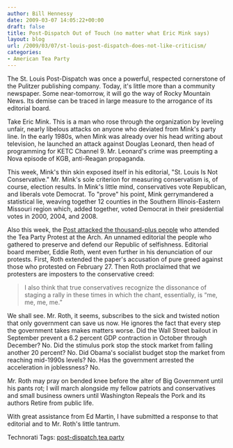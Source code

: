 ```yaml
---
author: Bill Hennessy
date: 2009-03-07 14:05:22+00:00
draft: false
title: Post-Dispatch Out of Touch (no matter what Eric Mink says)
layout: blog
url: /2009/03/07/st-louis-post-dispatch-does-not-like-criticism/
categories:
- American Tea Party
---
```


The St. Louis Post-Dispatch was once a powerful, respected cornerstone of the Pulitzer publishing company. Today, it's little more than a community newspaper. Some near-tomorrow, it will go the way of Rocky Mountain News. Its demise can be traced in large measure to the arrogance of its editorial board.

Take Eric Mink. This is a man who rose through the organization by leveling unfair, nearly libelous attacks on anyone who deviated from Mink's party line. In the early 1980s, when Mink was already over his head writing about television, he launched an attack against Douglas Leonard, then head of programming for KETC Channel 9. Mr. Leonard's crime was preempting a Nova episode of KGB, anti-Reagan propaganda.

This week, Mink's thin skin exposed itself in his editorial, "St. Louis Is Not Conservative." Mr. Mink's sole criterion for measuring conservatism is, of course, election results. In Mink's little mind, conservatives vote Republican, and liberals vote Democrat. To "prove" his point, Mink gerrymandered a statistical lie, weaving together 12 counties in the Southern Illinois-Eastern Missouri region which, added together, voted Democrat in their presidential votes in 2000, 2004, and 2008.

Also this week, the [Post attacked the thousand-plus people](https://www.stltoday.com/blogzone/the-platform/published-editorials/2009/03/tea-party-bring-food/all-comments/#comments) who attended the Tea Party Protest at the Arch. An unnamed editorial the people who gathered to preserve and defend our Republic of selfishness. Editorial board member, Eddie Roth, went even further in his denunciation of our protests. First, Roth extended the paper's accusation of pure greed against those who protested on February 27. Then Roth proclaimed that we protesters are imposters to the conservative creed:

> I also think that true conservatives recognize the dissonance of staging a rally in these times in which the chant, essentially, is “me, me, me, me.”
> 
> 

We shall see. Mr. Roth, it seems, subscribes to the sick and twisted notion that only government can save us now. He ignores the fact that every step the government takes makes matters worse. Did the Wall Street bailout in September prevent a 6.2 percent GDP contraction in October through December? No. Did the stimulus pork stop the stock market from falling another 20 percent? No. Did Obama's socialist budget stop the market from reaching mid-1990s levels? No. Has the government arrested the acceleration in joblessness? No. 

Mr. Roth may pray on bended knee before the alter of Big Government until his pants rot; I will march alongside my fellow patriots and conservatives and small business owners until Washington Repeals the Pork and its authors Retire from public life. 

With great assistance from Ed Martin, I have submitted a response to that editorial and to Mr. Roth's little tantrum.

Technorati Tags: [post-dispatch](https://technorati.com/tags/post-dispatch),[tea party](https://technorati.com/tags/tea%20party)
